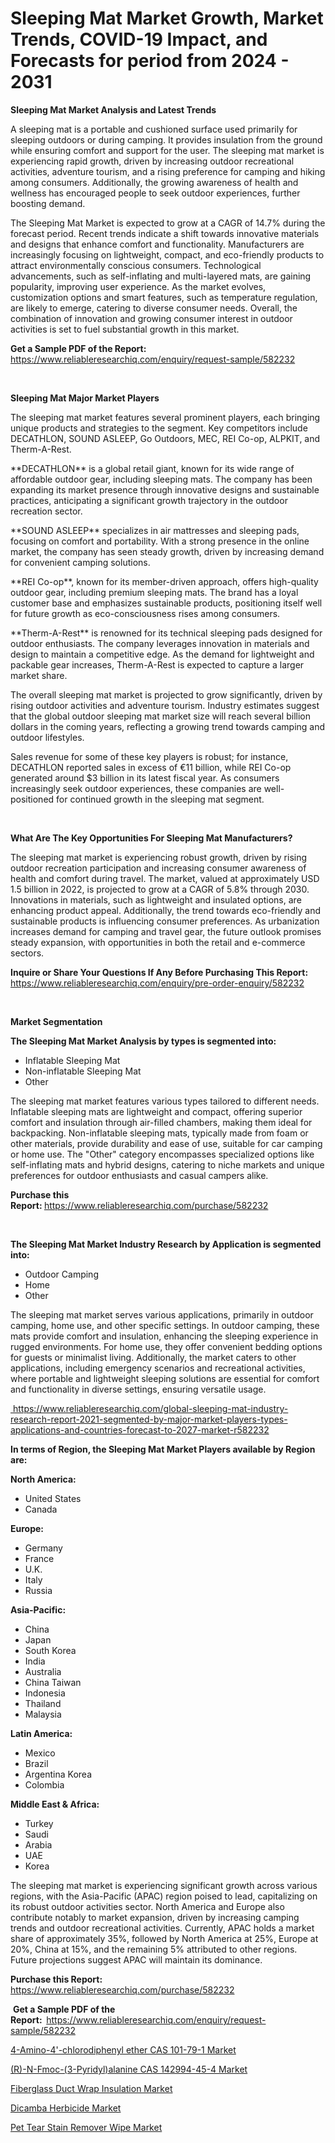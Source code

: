 <p><h1>Sleeping Mat Market Growth, Market Trends, COVID-19 Impact, and Forecasts for period from 2024 - 2031</h1></p><p><strong>Sleeping Mat Market Analysis and Latest Trends</strong></p>
<p><p>A sleeping mat is a portable and cushioned surface used primarily for sleeping outdoors or during camping. It provides insulation from the ground while ensuring comfort and support for the user. The sleeping mat market is experiencing rapid growth, driven by increasing outdoor recreational activities, adventure tourism, and a rising preference for camping and hiking among consumers. Additionally, the growing awareness of health and wellness has encouraged people to seek outdoor experiences, further boosting demand.</p><p>The Sleeping Mat Market is expected to grow at a CAGR of 14.7% during the forecast period. Recent trends indicate a shift towards innovative materials and designs that enhance comfort and functionality. Manufacturers are increasingly focusing on lightweight, compact, and eco-friendly products to attract environmentally conscious consumers. Technological advancements, such as self-inflating and multi-layered mats, are gaining popularity, improving user experience. As the market evolves, customization options and smart features, such as temperature regulation, are likely to emerge, catering to diverse consumer needs. Overall, the combination of innovation and growing consumer interest in outdoor activities is set to fuel substantial growth in this market.</p></p>
<p><strong>Get a Sample PDF of the Report:&nbsp;</strong> <a href="https://www.reliableresearchiq.com/enquiry/request-sample/582232?utm_campaign=1138&utm_medium=2&utm_source=Github&utm_content=ia&utm_term=27092024&utm_id=sleeping-mat">https://www.reliableresearchiq.com/enquiry/request-sample/582232</a></p>
<p>&nbsp;</p>
<p><strong>Sleeping Mat Major Market Players</strong></p>
<p><p>The sleeping mat market features several prominent players, each bringing unique products and strategies to the segment. Key competitors include DECATHLON, SOUND ASLEEP, Go Outdoors, MEC, REI Co-op, ALPKIT, and Therm-A-Rest. </p><p>**DECATHLON** is a global retail giant, known for its wide range of affordable outdoor gear, including sleeping mats. The company has been expanding its market presence through innovative designs and sustainable practices, anticipating a significant growth trajectory in the outdoor recreation sector.</p><p>**SOUND ASLEEP** specializes in air mattresses and sleeping pads, focusing on comfort and portability. With a strong presence in the online market, the company has seen steady growth, driven by increasing demand for convenient camping solutions.</p><p>**REI Co-op**, known for its member-driven approach, offers high-quality outdoor gear, including premium sleeping mats. The brand has a loyal customer base and emphasizes sustainable products, positioning itself well for future growth as eco-consciousness rises among consumers.</p><p>**Therm-A-Rest** is renowned for its technical sleeping pads designed for outdoor enthusiasts. The company leverages innovation in materials and design to maintain a competitive edge. As the demand for lightweight and packable gear increases, Therm-A-Rest is expected to capture a larger market share.</p><p>The overall sleeping mat market is projected to grow significantly, driven by rising outdoor activities and adventure tourism. Industry estimates suggest that the global outdoor sleeping mat market size will reach several billion dollars in the coming years, reflecting a growing trend towards camping and outdoor lifestyles.</p><p>Sales revenue for some of these key players is robust; for instance, DECATHLON reported sales in excess of €11 billion, while REI Co-op generated around $3 billion in its latest fiscal year. As consumers increasingly seek outdoor experiences, these companies are well-positioned for continued growth in the sleeping mat segment.</p></p>
<p>&nbsp;</p>
<p><strong>What Are The Key Opportunities For Sleeping Mat Manufacturers?</strong></p>
<p><p>The sleeping mat market is experiencing robust growth, driven by rising outdoor recreation participation and increasing consumer awareness of health and comfort during travel. The market, valued at approximately USD 1.5 billion in 2022, is projected to grow at a CAGR of 5.8% through 2030. Innovations in materials, such as lightweight and insulated options, are enhancing product appeal. Additionally, the trend towards eco-friendly and sustainable products is influencing consumer preferences. As urbanization increases demand for camping and travel gear, the future outlook promises steady expansion, with opportunities in both the retail and e-commerce sectors.</p></p>
<p><strong>Inquire or Share Your Questions If Any Before Purchasing This Report:</strong> <a href="https://www.reliableresearchiq.com/enquiry/pre-order-enquiry/582232?utm_campaign=1138&utm_medium=2&utm_source=Github&utm_content=ia&utm_term=27092024&utm_id=sleeping-mat">https://www.reliableresearchiq.com/enquiry/pre-order-enquiry/582232</a></p>
<p>&nbsp;</p>
<p><strong>Market Segmentation</strong></p>
<p><strong>The Sleeping Mat Market Analysis by types is segmented into:</strong></p>
<p><ul><li>Inflatable Sleeping Mat</li><li>Non-inflatable Sleeping Mat</li><li>Other</li></ul></p>
<p><p>The sleeping mat market features various types tailored to different needs. Inflatable sleeping mats are lightweight and compact, offering superior comfort and insulation through air-filled chambers, making them ideal for backpacking. Non-inflatable sleeping mats, typically made from foam or other materials, provide durability and ease of use, suitable for car camping or home use. The "Other" category encompasses specialized options like self-inflating mats and hybrid designs, catering to niche markets and unique preferences for outdoor enthusiasts and casual campers alike.</p></p>
<p><strong>Purchase this Report:&nbsp;</strong><a href="https://www.reliableresearchiq.com/purchase/582232?utm_campaign=1138&utm_medium=2&utm_source=Github&utm_content=ia&utm_term=27092024&utm_id=sleeping-mat">https://www.reliableresearchiq.com/purchase/582232</a></p>
<p>&nbsp;</p>
<p><strong>The Sleeping Mat Market Industry Research by Application is segmented into:</strong></p>
<p><ul><li>Outdoor Camping</li><li>Home</li><li>Other</li></ul></p>
<p><p>The sleeping mat market serves various applications, primarily in outdoor camping, home use, and other specific settings. In outdoor camping, these mats provide comfort and insulation, enhancing the sleeping experience in rugged environments. For home use, they offer convenient bedding options for guests or minimalist living. Additionally, the market caters to other applications, including emergency scenarios and recreational activities, where portable and lightweight sleeping solutions are essential for comfort and functionality in diverse settings, ensuring versatile usage.</p></p>
<p><a href="https://www.reliableresearchiq.com/global-sleeping-mat-industry-research-report-2021-segmented-by-major-market-players-types-applications-and-countries-forecast-to-2027-market-r582232?utm_campaign=1138&utm_medium=2&utm_source=Github&utm_content=ia&utm_term=27092024&utm_id=sleeping-mat">&nbsp;https://www.reliableresearchiq.com/global-sleeping-mat-industry-research-report-2021-segmented-by-major-market-players-types-applications-and-countries-forecast-to-2027-market-r582232</a></p>
<p><strong>In terms of Region, the Sleeping Mat Market Players available by Region are:</strong></p>
<p>
    <p> <strong> North America: </strong>
        <ul>
            <li>United States</li>
            <li>Canada</li>
        </ul>
        </p> 
    <p> <strong> Europe: </strong>
        <ul>
            <li>Germany</li>
            <li>France</li>
            <li>U.K.</li>
            <li>Italy</li>
            <li>Russia</li>
        </ul>
        </p> 
    <p> <strong> Asia-Pacific: </strong>
        <ul>
            <li>China</li>
            <li>Japan</li>
            <li>South Korea</li>
            <li>India</li>
            <li>Australia</li>
            <li>China Taiwan</li>
            <li>Indonesia</li>
            <li>Thailand</li>
            <li>Malaysia</li>
        </ul>
        </p> 
    <p> <strong> Latin America: </strong>
        <ul>
            <li>Mexico</li>
            <li>Brazil</li>
            <li>Argentina Korea</li>
            <li>Colombia</li>
        </ul>
        </p> 
    <p> <strong> Middle East & Africa: </strong>
        <ul>
            <li>Turkey</li>
            <li>Saudi</li>
            <li>Arabia</li>
            <li>UAE</li>
            <li>Korea</li>
        </ul>
    </p>
    </p>
<p><p>The sleeping mat market is experiencing significant growth across various regions, with the Asia-Pacific (APAC) region poised to lead, capitalizing on its robust outdoor activities sector. North America and Europe also contribute notably to market expansion, driven by increasing camping trends and outdoor recreational activities. Currently, APAC holds a market share of approximately 35%, followed by North America at 25%, Europe at 20%, China at 15%, and the remaining 5% attributed to other regions. Future projections suggest APAC will maintain its dominance.</p></p>
<p><strong>Purchase this Report: </strong><a href="https://www.reliableresearchiq.com/purchase/582232?utm_campaign=1138&utm_medium=2&utm_source=Github&utm_content=ia&utm_term=27092024&utm_id=sleeping-mat">https://www.reliableresearchiq.com/purchase/582232</a></p>
<p>&nbsp;<strong>Get a Sample PDF of the Report:&nbsp;&nbsp;</strong><a href="https://www.reliableresearchiq.com/enquiry/request-sample/582232?utm_campaign=1138&utm_medium=2&utm_source=Github&utm_content=ia&utm_term=27092024&utm_id=sleeping-mat">https://www.reliableresearchiq.com/enquiry/request-sample/582232</a></p>
<p><strong></strong></p>
<p><p><a href="https://github.com/GreisGjoni464/Market-Research-Report-List-1/blob/main/4-amino-4-chlorodiphenyl-ether-cas-101-79-1-market.md?utm_campaign=1138&utm_medium=2&utm_source=Github&utm_content=ia&utm_term=27092024&utm_id=sleeping-mat">4-Amino-4'-chlorodiphenyl ether CAS 101-79-1 Market</a></p><p><a href="https://github.com/KrystenRRussell/Market-Research-Report-List-1/blob/main/r-n-fmoc-3-pyridylalanine-cas-142994-45-4-market.md?utm_campaign=1138&utm_medium=2&utm_source=Github&utm_content=ia&utm_term=27092024&utm_id=sleeping-mat">(R)-N-Fmoc-(3-Pyridyl)alanine CAS 142994-45-4 Market</a></p><p><a href="https://www.linkedin.com/pulse/future-ready-strategic-insights-global-fiberglass-duct-ls0gc?utm_campaign=1138&utm_medium=2&utm_source=Github&utm_content=ia&utm_term=27092024&utm_id=sleeping-mat">Fiberglass Duct Wrap Insulation Market</a></p><p><a href="https://www.linkedin.com/pulse/analyzing-key-drivers-dicamba-herbicide-market-trends-0zr5c?utm_campaign=1138&utm_medium=2&utm_source=Github&utm_content=ia&utm_term=27092024&utm_id=sleeping-mat">Dicamba Herbicide Market</a></p><p><a href="https://issuu.com/reportprime-2/docs/pet-tear-stain-remover-wipe-market-_bf42687948a30b?utm_campaign=1138&utm_medium=2&utm_source=Github&utm_content=ia&utm_term=27092024&utm_id=sleeping-mat">Pet Tear Stain Remover Wipe Market</a></p></p>